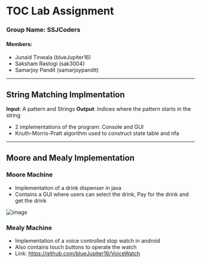 # TOC Lab Assignment
### Group Name: SSJCoders

#### Members:

- Junaid Tinwala (blueJupiter16)
- Saksham Rastogi (sak3004)
- Samarjoy Pandit (samarjoypandit)
---
## String Matching Implmentation

**Input**: A pattern and Strings
**Output**: Indices where the pattern starts in the string

- 2 implementations of the program: Console and GUI
- Knuth-Morris-Pratt algorithm used to construct state table and nfa
---
## Moore and Mealy Implementation

###   Moore Machine
- Implementation of a drink dispenser in java
- Contains a GUI where users can select the drink, Pay for the drink and get the drink


![image](https://cloud.githubusercontent.com/assets/10219272/24309495/015bb4da-10f2-11e7-8842-3806c69e8235.png)


### Mealy Machine
- Implementation of a voice controlled stop watch in android
- Also contains touch buttons to operate the watch
- Link: https://github.com/blueJupiter16/VoiceWatch
